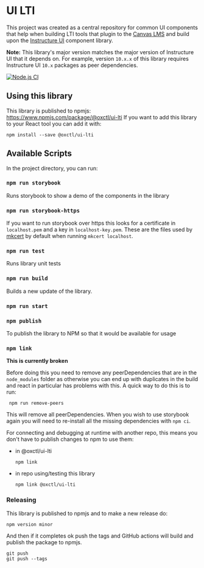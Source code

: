 # UI LTI

This project was created as a central repository for common UI components that help when building LTI tools that plugin to the [Canvas LMS](https://www.instructure.com/en-gb/canvas) and build upon the [Instructure UI](https://instructure.design/) component library.

**Note:** This library's major version matches the major version of Instructure UI that it depends on. For example, version `10.x.x` of this library requires Instructure UI `10.x` packages as peer dependencies.

[![Node.js CI](https://github.com/oxctl/ui-lti/actions/workflows/node.js.yml/badge.svg)](https://github.com/oxctl/ui-lti/actions/workflows/node.js.yml)

## Using this library

This library is published to npmjs: https://www.npmjs.com/package/@oxctl/ui-lti
If you want to add this library to your React tool you can add it with:

    npm install --save @oxctl/ui-lti


## Available Scripts

In the project directory, you can run:

### `npm run storybook`

Runs storybook to show a demo of the components in the library

### `npm run storybook-https`

If you want to run storybook over https this looks for a certificate in `localhost.pem` and a key in `localhost-key.pem`. These are the files used by [mkcert](https://github.com/FiloSottile/mkcert) by default when running `mkcert localhost`.

### `npm run test`

Runs library unit tests

### `npm run build`

Builds a new update of the library.

### `npm run start`



### `npm publish`

To publish the library to NPM so that it would be available for usage

### `npm link`

**This is currently broken**

Before doing this you need to remove any peerDependencies that are in the `node_modules` folder as otherwise you can end up with duplicates in the build and react in particular has problems with this. A quick way to do this is to run:

     npm run remove-peers

This will remove all peerDependencies. When you wish to use storybook again you will need to re-install all the missing dependencies with `npm ci`.

For connecting and debugging at runtime with another repo, this means you don't have to publish changes to npm to use them:

 - in @oxctl/ui-lti
   ```
   npm link
   ```

 - in repo using/testing this library
    ```
    npm link @oxctl/ui-lti
    ```

### Releasing

This library is published to npmjs and to make a new release do:

    npm version minor

And then if it completes ok push the tags and GitHub actions will build and publish the package to npmjs.

    git push
    git push --tags

